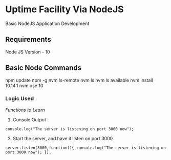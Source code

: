 # Uptime Facility Via NodeJS

Basic NodeJS Application Development

## Requirements

Node JS Version - 10


## Basic Node Commands

npm update npm -g
nvm ls-remote
nvm ls
nvm ls available
nvm install 10.14.1
nvm use 10

### Logic Used



_Functions to Learn_

1. Console Output

`console.log("The server is listening on port 3000 now");`


2. Start the server, and have it listen on port 3000

`server.listen(3000,function(){
    console.log("The server is listening on port 3000 now");
});`
